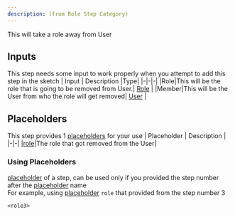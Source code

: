 ```yaml
---
description: (from Role Step Category)
---
```

This will take a role away from User

## Inputs
This step needs some input to work properly when you attempt to add this step in the sketch
| Input      | Description |Type|
|-|-|-|
|Role|This will be the role that is going to be removed from User.| [ Role](../inputs/role.md) |
|Member|This will be the User from who the role will get removed| [ User](../inputs/member.md) |

## Placeholders
This step provides 1 [placeholders](../tutorials/placeholder.md) for your use
| Placeholder      | Description |
|-|-|
|[role](../placeholders/role.md)|The role that got removed from the User|

### Using Placeholders
[placeholder](../tutorials/placeholder.md) of a step, can be used only if you provided the step number after the [placeholder](../tutorials/placeholder.md) name\
For example, using [placeholder](../tutorials/placeholder.md) `role` that provided from the step number 3
 
```
<role3>
```
